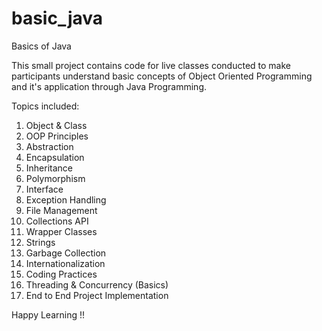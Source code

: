 # basic_java
Basics of Java

This small project contains code for live classes conducted to make participants understand basic concepts of Object Oriented Programming and it's application through Java Programming. 

Topics included:
1. Object & Class
2. OOP Principles
3. Abstraction
4. Encapsulation
5. Inheritance
6. Polymorphism
7. Interface
8. Exception Handling
9. File Management
10. Collections API
11. Wrapper Classes
12. Strings
13. Garbage Collection
14. Internationalization
15. Coding Practices
16. Threading & Concurrency (Basics)
17. End to End Project Implementation


Happy Learning !!